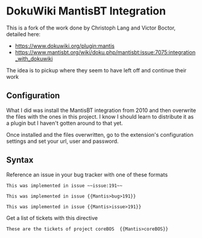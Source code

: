 # DokuWiki MantisBT Integration

This is a fork of the work done by Christoph Lang and Victor Boctor, detailed here:

* https://www.dokuwiki.org/plugin:mantis
* https://www.mantisbt.org/wiki/doku.php/mantisbt:issue:7075:integration_with_dokuwiki

The idea is to pickup where they seem to have left off and continue their work

## Configuration

What I did was install the MantisBT integration from 2010 and then overwrite the files with the ones in this project. I know I should learn to distribute it as a plugin but I haven't gotten around to that yet.

Once installed and the files overwritten, go to the extension's configuration settings and set your url, user and password.

## Syntax

Reference an issue in your bug tracker with one of these formats
```
This was implemented in issue ~~issue:191~~

This was implemented in issue {{Mantis>bug>191}}

This was implemented in issue {{Mantis>issue>191}}
```

Get a list of tickets with this directive

```
These are the tickets of project coreBOS  {{Mantis>coreBOS}}
```
